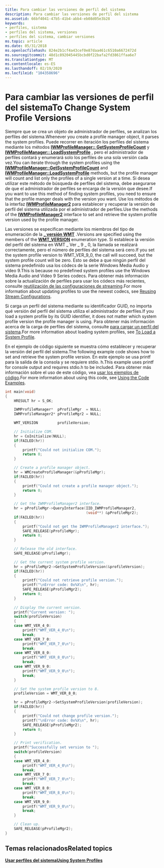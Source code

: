 ```yaml
---
title: Para cambiar las versiones de perfil del sistema
description: Para cambiar las versiones de perfil del sistema
ms.assetid: 66bf4041-47b5-41b4-abb4-eb08d05e3b28
keywords:
- perfiles, sistema
- perfiles del sistema, versiones
- perfiles del sistema, cambiar versiones
ms.topic: article
ms.date: 05/31/2018
ms.openlocfilehash: 824e2b1cf4a43cef0e87daa461c6510a6672472d
ms.sourcegitcommit: 48d1c892045445bcbd0f22bafa2fd3861ffaa6e7
ms.translationtype: MT
ms.contentlocale: es-ES
ms.lasthandoff: 02/19/2020
ms.locfileid: "104358696"
---
```

# <a name="to-change-system-profile-versions"></a><span data-ttu-id="e3d7e-106">Para cambiar las versiones de perfil del sistema</span><span class="sxs-lookup"><span data-stu-id="e3d7e-106">To Change System Profile Versions</span></span>

<span data-ttu-id="e3d7e-107">Siempre que se crea un objeto de administrador de perfiles, se analizan los perfiles del sistema.</span><span class="sxs-lookup"><span data-stu-id="e3d7e-107">Whenever you create a profile manager object, it parses the system profiles.</span></span> <span data-ttu-id="e3d7e-108">Puede recorrer en iteración los perfiles del sistema mediante los métodos [**IWMProfileManager:: GetSystemProfileCount**](/previous-versions/windows/desktop/api/Wmsdkidl/nf-wmsdkidl-iwmprofilemanager-getsystemprofilecount) y [**IWMProfileManager:: LoadSystemProfile**](/previous-versions/windows/desktop/api/Wmsdkidl/nf-wmsdkidl-iwmprofilemanager-loadsystemprofile) , pero el administrador de perfiles contará y enumerará solo los perfiles de una sola versión cada vez.</span><span class="sxs-lookup"><span data-stu-id="e3d7e-108">You can iterate through the system profiles using the [**IWMProfileManager::GetSystemProfileCount**](/previous-versions/windows/desktop/api/Wmsdkidl/nf-wmsdkidl-iwmprofilemanager-getsystemprofilecount) and [**IWMProfileManager::LoadSystemProfile**](/previous-versions/windows/desktop/api/Wmsdkidl/nf-wmsdkidl-iwmprofilemanager-loadsystemprofile) methods, but the profile manager will count and list only the profiles of a single version at a time.</span></span> <span data-ttu-id="e3d7e-109">Si desea utilizar este método de búsqueda de perfiles del sistema, debe asegurarse de que el administrador de perfiles se encarga de la versión que desee.</span><span class="sxs-lookup"><span data-stu-id="e3d7e-109">If you want to use this method of finding system profiles, you need to ensure that the profile manger deals with the version you want.</span></span> <span data-ttu-id="e3d7e-110">Use los métodos de la interfaz [**IWMProfileManager2**](/previous-versions/windows/desktop/api/wmsdkidl/nn-wmsdkidl-iwmprofilemanager2) para establecer y recuperar la versión de perfil del sistema utilizada por el administrador de perfiles.</span><span class="sxs-lookup"><span data-stu-id="e3d7e-110">Use the methods of the [**IWMProfileManager2**](/previous-versions/windows/desktop/api/wmsdkidl/nn-wmsdkidl-iwmprofilemanager2) interface to set and retrieve the system profile version used by the profile manager.</span></span>

<span data-ttu-id="e3d7e-111">Las versiones se especifican mediante los miembros del tipo de enumeración de la [**\_ versión WMT**](/previous-versions/windows/desktop/api/Wmsdkidl/ne-wmsdkidl-wmt_version) .</span><span class="sxs-lookup"><span data-stu-id="e3d7e-111">Versions are specified using the members of the [**WMT\_VERSION**](/previous-versions/windows/desktop/api/Wmsdkidl/ne-wmsdkidl-wmt_version) enumeration type.</span></span> <span data-ttu-id="e3d7e-112">Si establece la versión del perfil del sistema en WMT \_ Ver \_ 9 \_ 0, la llamada se realizará correctamente, pero el número de perfiles del sistema será cero.</span><span class="sxs-lookup"><span data-stu-id="e3d7e-112">If you set the system profile version to WMT\_VER\_9\_0, the call will succeed, but the system profile count will be zero.</span></span> <span data-ttu-id="e3d7e-113">Esto se debe a que ningún perfil del sistema predefinido usa los códecs de la serie Windows Media Audio y vídeo 9.</span><span class="sxs-lookup"><span data-stu-id="e3d7e-113">This is because no predefined system profiles use the Windows Media Audio and Video 9 Series codecs.</span></span> <span data-ttu-id="e3d7e-114">Para obtener más información sobre la actualización de perfiles para usar los códecs más recientes, consulte [reutilización de las configuraciones de streaming](reusing-stream-configurations.md).</span><span class="sxs-lookup"><span data-stu-id="e3d7e-114">For more information about updating profiles to use the newest codecs, see [Reusing Stream Configurations](reusing-stream-configurations.md).</span></span>

<span data-ttu-id="e3d7e-115">Si carga un perfil del sistema mediante su identificador GUID, no importa qué versión del perfil del sistema utiliza el administrador de perfiles.</span><span class="sxs-lookup"><span data-stu-id="e3d7e-115">If you load a system profile by its GUID identifier, it does not matter which system profile version the profile manager is using.</span></span> <span data-ttu-id="e3d7e-116">Para obtener más información acerca de la carga de perfiles del sistema, consulte [para cargar un perfil del sistema](to-load-a-system-profile.md).</span><span class="sxs-lookup"><span data-stu-id="e3d7e-116">For more information about loading system profiles, see [To Load a System Profile](to-load-a-system-profile.md).</span></span>

<span data-ttu-id="e3d7e-117">En el ejemplo de código siguiente se muestra cómo establecer y recuperar la versión del perfil del sistema.</span><span class="sxs-lookup"><span data-stu-id="e3d7e-117">The following example code shows how to set and retrieve the system profile version.</span></span> <span data-ttu-id="e3d7e-118">En este ejemplo se usa printf para la salida de la consola y se requiere stdio. h.</span><span class="sxs-lookup"><span data-stu-id="e3d7e-118">This example uses printf for console output and requires stdio.h to be included.</span></span> <span data-ttu-id="e3d7e-119">Para obtener más información sobre el uso de este código, vea [usar los ejemplos de código](using-the-code-examples.md).</span><span class="sxs-lookup"><span data-stu-id="e3d7e-119">For more information about using this code, see [Using the Code Examples](using-the-code-examples.md).</span></span>


```C++
int main(void)
{
    HRESULT hr = S_OK;

    IWMProfileManager*  pProfileMgr  = NULL;
    IWMProfileManager2* pProfileMgr2 = NULL;

    WMT_VERSION         profileVersion;

    // Initialize COM.
    hr = CoInitialize(NULL);
    if(FAILED(hr))
    {
        printf("Could not initialize COM.");
        return 0;
    }

    // Create a profile manager object.
    hr = WMCreateProfileManager(&pProfileMgr);
    if(FAILED(hr))
    {
        printf("Could not create a profile manager object.");
        return 0;
    }

    // Get the IWMProfileManager2 interface.
    hr = pProfileMgr->QueryInterface(IID_IWMProfileManager2, 
                                     (void**) &pProfileMgr2);
    if(FAILED(hr))
    {
        printf("Could not get the IWMProfileManager2 interface.");
        SAFE_RELEASE(pProfileMgr);
        return 0;
    }

    // Release the old interface.
    SAFE_RELEASE(pProfileMgr);

    // Get the current system profile version.
    hr = pProfileMgr2->GetSystemProfileVersion(&profileVersion);
    if(FAILED(hr))
    {
        printf("Could not retrieve profile version.");
        printf("\nError code: 0x%X\n", hr);
        SAFE_RELEASE(pProfileMgr2);
        return 0;
    }
    
    // Display the current version.
    printf("Current version: ");
    switch(profileVersion)
    {
    case WMT_VER_4_0:
        printf("WMT_VER_4_0\n");
        break;
    case WMT_VER_7_0:
        printf("WMT_VER_7_0\n");
        break;
    case WMT_VER_8_0:
        printf("WMT_VER_8_0\n");
        break;
    case WMT_VER_9_0:
        printf("WMT_VER_9_0\n");
        break;
    }

    // Set the system profile version to 8.
    profileVersion = WMT_VER_8_0;

    hr = pProfileMgr2->SetSystemProfileVersion(profileVersion);
    if(FAILED(hr))
    {
        printf("Could not change profile version.");
        printf("\nError code: 0x%X\n", hr);
        SAFE_RELEASE(pProfileMgr2);
        return 0;
    }

    // Print verification.
    printf("Successfully set version to ");
    switch(profileVersion)
    {
    case WMT_VER_4_0:
        printf("WMT_VER_4_0\n");
        break;
    case WMT_VER_7_0:
        printf("WMT_VER_7_0\n");
        break;
    case WMT_VER_8_0:
        printf("WMT_VER_8_0\n");
        break;
    case WMT_VER_9_0:
        printf("WMT_VER_9_0\n");
        break;
    }

    // Clean up.
    SAFE_RELEASE(pProfileMgr2);
}
```



## <a name="related-topics"></a><span data-ttu-id="e3d7e-120">Temas relacionados</span><span class="sxs-lookup"><span data-stu-id="e3d7e-120">Related topics</span></span>

<dl> <dt>

[<span data-ttu-id="e3d7e-121">**Usar perfiles del sistema**</span><span class="sxs-lookup"><span data-stu-id="e3d7e-121">**Using System Profiles**</span></span>](using-system-profiles.md)
</dt> </dl>

 

 




